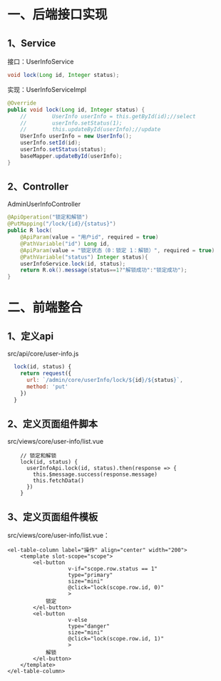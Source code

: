 
# 一、后端接口实现

## 1、Service
接口：UserInfoService
```java
void lock(Long id, Integer status);
```

实现：UserInfoServiceImpl
```java
@Override
public void lock(Long id, Integer status) {
    //        UserInfo userInfo = this.getById(id);//select
    //        userInfo.setStatus(1);
    //        this.updateById(userInfo);//update
    UserInfo userInfo = new UserInfo();
    userInfo.setId(id);
    userInfo.setStatus(status);
    baseMapper.updateById(userInfo);
}
```

## 2、Controller
AdminUserInfoController
```java
@ApiOperation("锁定和解锁")
@PutMapping("/lock/{id}/{status}")
public R lock(
    @ApiParam(value = "用户id", required = true)
    @PathVariable("id") Long id,
    @ApiParam(value = "锁定状态（0：锁定 1：解锁）", required = true)
    @PathVariable("status") Integer status){
    userInfoService.lock(id, status);
    return R.ok().message(status==1?"解锁成功":"锁定成功");
}
```

# 二、前端整合
## 1、定义api 
src/api/core/user-info.js
```js
  lock(id, status) {
    return request({
      url: `/admin/core/userInfo/lock/${id}/${status}`,
      method: 'put'
    })
  }
```

## 2、定义页面组件脚本
src/views/core/user-info/list.vue
```vue
    // 锁定和解锁
    lock(id, status) {
      userInfoApi.lock(id, status).then(response => {
        this.$message.success(response.message)
        this.fetchData()
      })
    }
```

## 3、定义页面组件模板
src/views/core/user-info/list.vue：
```vue
<el-table-column label="操作" align="center" width="200">
    <template slot-scope="scope">
        <el-button
                   v-if="scope.row.status == 1"
                   type="primary"
                   size="mini"
                   @click="lock(scope.row.id, 0)"
                   >
            锁定
        </el-button>
        <el-button
                   v-else
                   type="danger"
                   size="mini"
                   @click="lock(scope.row.id, 1)"
                   >
            解锁
        </el-button>
    </template>
</el-table-column>
```